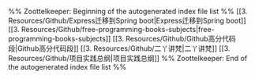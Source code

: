 %% Zoottelkeeper: Beginning of the autogenerated index file list  %%
 [[3. Resources/Github/Express迁移到Spring boot|Express迁移到Spring boot]]
 [[3. Resources/Github/free-programming-books-subjects|free-programming-books-subjects]]
 [[3. Resources/Github/Github高分代码段|Github高分代码段]]
 [[3. Resources/Github/二丫讲梵|二丫讲梵]]
 [[3. Resources/Github/项目实践总纲|项目实践总纲]]
%% Zoottelkeeper: End of the autogenerated index file list  %%
